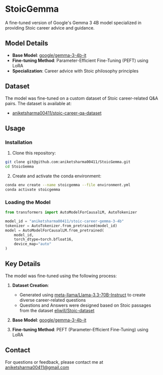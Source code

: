 # StoicGemma

A fine-tuned version of Google's Gemma 3 4B model specialized in providing Stoic career advice and guidance.

## Model Details

- **Base Model**: [google/gemma-3-4b-it](https://huggingface.co/google/gemma-3-4b-it)
- **Fine-tuning Method**: Parameter-Efficient Fine-Tuning (PEFT) using LoRA
- **Specialization**: Career advice with Stoic philosophy principles

## Dataset

The model was fine-tuned on a custom dataset of Stoic career-related Q&A pairs. The dataset is available at:
- [aniketsharma00411/stoic-career-qa-dataset](https://huggingface.co/datasets/aniketsharma00411/stoic-career-qa-dataset)

## Usage

### Installation

1. Clone this repository:
```bash
git clone git@github.com:aniketsharma00411/StoicGemma.git
cd StoicGemma
```

2. Create and activate the conda environment:
```bash
conda env create --name stoicgemma --file environment.yml
conda activate stoicgemma
```

### Loading the Model

```python
from transformers import AutoModelForCausalLM, AutoTokenizer

model_id = "aniketsharma00411/stoic-career-gemma-3-4b"
tokenizer = AutoTokenizer.from_pretrained(model_id)
model = AutoModelForCausalLM.from_pretrained(
    model_id,
    torch_dtype=torch.bfloat16,
    device_map="auto"
)
```

## Key Details

The model was fine-tuned using the following process:

1. **Dataset Creation**:
   - Generated using [meta-llama/Llama-3.3-70B-Instruct](https://huggingface.co/meta-llama/Llama-3.3-70B-Instruct) to create diverse career-related questions
   - Questions and Answers were designed based on Stoic passages from the dataset [eliwill/Stoic-dataset](https://huggingface.co/datasets/eliwill/Stoic-dataset)

2. **Base Model**: [google/gemma-3-4b-it](https://huggingface.co/google/gemma-3-4b-it)

3. **Fine-tuning Method**: PEFT (Parameter-Efficient Fine-Tuning) using LoRA

## Contact

For questions or feedback, please contact me at aniketsharma00411@gmail.com
